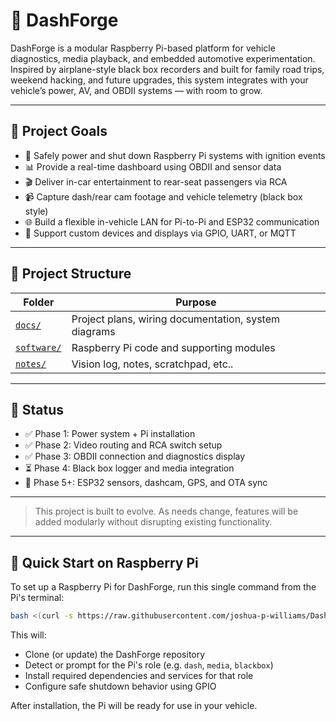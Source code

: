 # 🚗 DashForge

DashForge is a modular Raspberry Pi-based platform for vehicle diagnostics, media playback, and embedded automotive experimentation. Inspired by airplane-style black box recorders and built for family road trips, weekend hacking, and future upgrades, this system integrates with your vehicle’s power, AV, and OBDII systems — with room to grow.

---

## 🎯 Project Goals

- 🔋 Safely power and shut down Raspberry Pi systems with ignition events
- 📊 Provide a real-time dashboard using OBDII and sensor data
- 🎬 Deliver in-car entertainment to rear-seat passengers via RCA
- 📹 Capture dash/rear cam footage and vehicle telemetry (black box style)
- 🌐 Build a flexible in-vehicle LAN for Pi-to-Pi and ESP32 communication
- 🧪 Support custom devices and displays via GPIO, UART, or MQTT

---

## 📁 Project Structure

| Folder | Purpose |
|--------|---------|
| [`docs/`](./docs/README.md) | Project plans, wiring documentation, system diagrams |
| [`software/`](./software/README.md) | Raspberry Pi code and supporting modules |
| [`notes/`](./notes/README.md) | Vision log, notes, scratchpad, etc.. |

---

## 📌 Status

- ✅ Phase 1: Power system + Pi installation
- ✅ Phase 2: Video routing and RCA switch setup
- ✅ Phase 3: OBDII connection and diagnostics display
- ⏳ Phase 4: Black box logger and media integration
- 🧪 Phase 5+: ESP32 sensors, dashcam, GPS, and OTA sync

---

> This project is built to evolve. As needs change, features will be added modularly without disrupting existing functionality.

---

## 🔧 Quick Start on Raspberry Pi

To set up a Raspberry Pi for DashForge, run this single command from the Pi's terminal:

```bash
bash <(curl -s https://raw.githubusercontent.com/joshua-p-williams/DashForge/main/setup/remote-install.sh)
```

This will:

- Clone (or update) the DashForge repository
- Detect or prompt for the Pi's role (e.g. `dash`, `media`, `blackbox`)
- Install required dependencies and services for that role
- Configure safe shutdown behavior using GPIO

After installation, the Pi will be ready for use in your vehicle.
